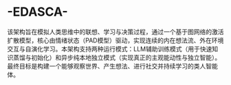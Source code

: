 # -EDASCA-
该架构旨在模拟人类思维中的联想、学习与决策过程，通过一个基于图网络的激活扩散模型，核心由情绪状态（PAD模型）驱动，实现连续的内在想法流、外在环境交互与自演化学习。本架构支持两种运行模式：LLM辅助训练模式（用于快速知识蒸馏与初始化）和异步纯本地独立模式（实现真正的主观能动性与独立智能）。最终目标是构建一个能够观察世界、产生想法、进行社交并持续学习的类人智能体。
